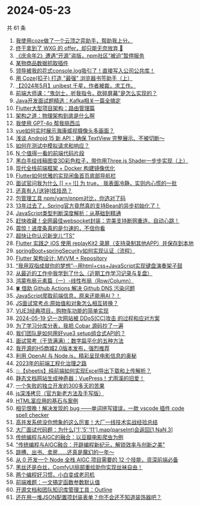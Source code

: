 # 2024-05-23

共 61 条

<!-- BEGIN JUEJIN -->
<!-- 最后更新时间 2024-05-23 12:01:08 +0800 -->
1. [我使用coze做了一个云顶之弈助手，帮助我上分。](https://juejin.cn/post/7370244444282667034)
1. [终于拿到了 WXG 的 offer，却只能无奈放弃 🥺](https://juejin.cn/post/7370682998990553100)
1. [《庆余年2》遭遇“开源”盗版，npm社区“被迫”暂停服务](https://juejin.cn/post/7371074808149917750)
1. [某物商品数据抓取插件](https://juejin.cn/post/7369865018765312034)
1. [领导被我的花式console.log吸引了！直接写入公司公共库！](https://juejin.cn/post/7371716384847364147)
1. [用 Coze(扣子) 打造 "最强" 浏览器书签助手（上）](https://juejin.cn/post/7369868541933338639)
1. [【2024年5月】unibest 千星，作者被裁，求工作。](https://juejin.cn/post/7371698970975010843)
1. [前端大师课：“鬼剑士，听我指令，砍碎屏幕”是怎么实现的？](https://juejin.cn/post/7371423076661542952)
1. [Java开发面试题精选：Kafka相关一篇全搞定](https://juejin.cn/post/7369884289712324659)
1. [Flutter大型项目架构：路由管理篇](https://juejin.cn/post/7369856197514543139)
1. [架构之道：物理架构到底是什么啊](https://juejin.cn/post/7369934780749217804)
1. [我使用 GPT-4o 帮我挑西瓜](https://juejin.cn/post/7370327567763816498)
1. [vue如何实时展示海康威视摄像头多画面？](https://juejin.cn/post/7369783680425852938)
1. [浅谈 Android 15 新 API：确保 TextView 完整展示、不被切断～](https://juejin.cn/post/7370170468780933135)
1. [如何在测试中模拟请求和响应？](https://juejin.cn/post/7369892677641388082)
1. [N 个值得一看的前端代码片段](https://juejin.cn/post/7371312967781777418)
1. [黑白手绘线稿图变3D彩色粒子，带你用Three.js Shader一步步实现（上）](https://juejin.cn/post/7370513151051530267)
1. [现代全栈前端框架 + Docker 构建镜像优化](https://juejin.cn/post/7370184763677917193)
1. [Flutter如何优雅的实现闲鱼首页底部导航栏](https://juejin.cn/post/7370357521897390092)
1. [面试官问我为什么 [] == ![] 为 true， 我表面冷静，实则内心慌的一批](https://juejin.cn/post/7371312966364332042)
1. [还真有人[送钟]炫技昂？](https://juejin.cn/post/7370344254693097481)
1. [包管理工具 npm/yarn/pnpm对比，你选对了码](https://juejin.cn/post/7370008254719803431)
1. [13年过去了，Spring官方竟然真的支持Bean的异步初始化了！](https://juejin.cn/post/7370994785655701531)
1. [JavaScript类型判断深度解析：从基础到精通](https://juejin.cn/post/7369978126144847883)
1. [赶快收藏！全网最佳websocket封装：完美支持断网重连、自动心跳！](https://juejin.cn/post/7371365854012276747)
1. [震惊！进度条真的是匀速的，不信你看](https://juejin.cn/post/7370682158103347238)
1. [超快让你认识新宠儿“TS”](https://juejin.cn/post/7369877722485047350)
1. [Flutter 实践之 iOS 使用 replayKit2 录屏（支持录制其他APP）并保存到本地](https://juejin.cn/post/7370002856038301696)
1. [springBoot+springSecurity如何实现认证（流程）](https://juejin.cn/post/7369789429547433995)
1. [Flutter 架构设计: MVVM + Repository](https://juejin.cn/post/7370244444282994714)
1. [“我用双指成就你的梦想”--用html+css+JavaScript实现键盘演奏架子鼓](https://juejin.cn/post/7370682158103756838)
1. [从最近的工作中我学到了什么（近期工作学习记录与复盘）](https://juejin.cn/post/7369934780748906508)
1. [鸿蒙布局元素篇（一）-线性布局（Row/Column）](https://juejin.cn/post/7369865018765377570)
1. [🍀 借助 Github Actions 解决 Github DNS 污染问题 ](https://juejin.cn/post/7369789429547302923)
1. [JavaScript爬取前端信息，原来还能用AI？！](https://juejin.cn/post/7370994785656176667)
1. [JS面试常考点:原始值和对象怎么相互转换？](https://juejin.cn/post/7370993837303365670)
1. [VUE3经典项目，购物车功能的简单实现](https://juejin.cn/post/7370720522656235558)
1. [2024-05-19 记一次网站被 DDoS(CC)攻击 的过程和应对方案](https://juejin.cn/post/7370138993063886900)
1. [为了学习分库分表，我把 Cobar 源码抄了一遍](https://juejin.cn/post/7370993837303283750)
1. [我们团队是如何用好vue3 setup组合式API的？](https://juejin.cn/post/7371253542245105698)
1. [面试常考（干货满满）：数字扁平化的五种方法](https://juejin.cn/post/7371053962069213196)
1. [我开源的H5商城2.0版本发布，强烈推荐](https://juejin.cn/post/7370713457454956571)
1. [利用 OpenAI 与 Node.js，精彩呈现电影信息的奥秘](https://juejin.cn/post/7370923547739373605)
1. [2023年的前端工程化治理之路](https://juejin.cn/post/7370197993679355954)
1. [💥【sheetjs】纯前端如何实现Excel导出下载和上传解析？](https://juejin.cn/post/7369903163803238415)
1. [静态文档网站生成神奇器：VuePress！尤雨溪的旧爱！](https://juejin.cn/post/7369868541934551055)
1. [一个失败的独立开发的300多天的苦果](https://juejin.cn/post/7371638121279848499)
1. [js深浅拷贝（官方新老方法及手写版）](https://juejin.cn/post/7371292724287225908)
1. [HTML富应用的基石与案例](https://juejin.cn/post/7370923547738898469)
1. [相见恨晚！解决发现的 bug ——单词拼写错误，一款 vscode 插件 code spell checker](https://juejin.cn/post/7370008254720639015)
1. [高并发系统没你想象的这么厉害！大厂一线技术实战经验总结](https://juejin.cn/post/7370327567763095602)
1. [大厂面试代码题：为什么['1','5','11'].map(parseInt)会返回[1,NaN,3]](https://juejin.cn/post/7370630910071373874)
1. [传统编程与AIGC的融合：以豆瓣电影爬虫为例](https://juejin.cn/post/7370993837302988838)
1. ["传统编程与AIGC融合：开辟编程新纪元，解锁效率与创新之美"](https://juejin.cn/post/7370962530049949731)
1. [跳槽、出书、卖房......还真是魔幻的一年～](https://juejin.cn/post/7369984692718616576)
1. [从 0 开发一个 Node 全栈 AIGC 项目需要的 12 个技能，资深前端必备](https://juejin.cn/post/7370640471393927178)
1. [黑丝还是白丝，ComfyUI局部重绘助你实现丝袜自由！](https://juejin.cn/post/7370516186909622313)
1. [两个编程好习惯，小白变成老司机](https://juejin.cn/post/7370513151051923483)
1. [前端难题：一文搞定函数参数默认值](https://juejin.cn/post/7370344254693081097)
1. [开源文档和团队知识库管理工具：Outline](https://juejin.cn/post/7370002856039137280)
1. [还在用一堆JSON配置项封装表单？你不会还不知道装饰器吧？](https://juejin.cn/post/7370170468781506575)
<!-- END JUEJIN -->